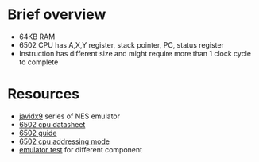 # Brief overview
- 64KB RAM
- 6502 CPU has A,X,Y register, stack pointer, PC, status register
- Instruction has different size and might require more than 1 clock cycle to complete

# Resources
- [javidx9](https://www.youtube.com/watch?v=8XmxKPJDGU0&list=PLrOv9FMX8xJHqMvSGB_9G9nZZ_4IgteYf&index=3) series of NES emulator
- [6502 cpu datasheet](https://www.princeton.edu/~mae412/HANDOUTS/Datasheets/6502.pdf)
- [6502 guide](https://www.nesdev.org/obelisk-6502-guide/)
- [6502 cpu addressing mode](https://www.nesdev.org/wiki/CPU_addressing_modes)
- [emulator test](https://www.nesdev.org/wiki/Emulator_tests) for different component
